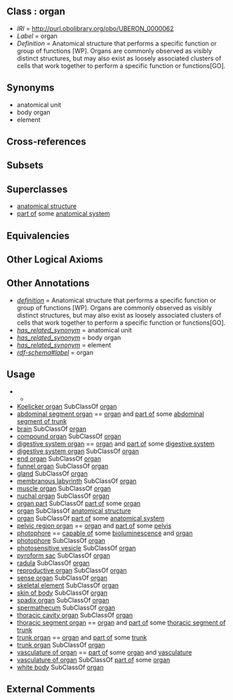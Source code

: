 
## Class : organ

 * *IRI* = http://purl.obolibrary.org/obo/UBERON_0000062
 * *Label* = organ
 * *Definition* = Anatomical structure that performs a specific function or group of functions [WP]. Organs are commonly observed as visibly distinct structures, but may also exist as loosely associated clusters of cells that work together to perform a specific function or functions[GO].

## Synonyms

 * anatomical unit
 * body organ
 * element

## Cross-references


## Subsets


## Superclasses

 * [anatomical structure](../../UBERON/61/UBERON_0000061.md)
 * [part of](../../BFO/50/BFO_0000050.md) some [anatomical system](../../UBERON/67/UBERON_0000467.md)

## Equivalencies


## Other Logical Axioms


## Other Annotations

 * *[definition](../../IAO/15/IAO_0000115.md)* = Anatomical structure that performs a specific function or group of functions [WP]. Organs are commonly observed as visibly distinct structures, but may also exist as loosely associated clusters of cells that work together to perform a specific function or functions[GO].
 * *[has_related_synonym](../../ym/oboInOwl#hasRelatedSynonym.md)* = anatomical unit
 * *[has_related_synonym](../../ym/oboInOwl#hasRelatedSynonym.md)* = body organ
 * *[has_related_synonym](../../ym/oboInOwl#hasRelatedSynonym.md)* = element
 * *[rdf-schema#label](../../el/rdf-schema#label.md)* = organ

## Usage

 * -
 * [Koelicker organ](../../CEPH/11/CEPH_0001011.md) SubClassOf [organ](../../UBERON/62/UBERON_0000062.md)
 * [abdominal segment organ](../../UBERON/73/UBERON_0005173.md) == [organ](../../UBERON/62/UBERON_0000062.md) and [part of](../../BFO/50/BFO_0000050.md) some [abdominal segment of trunk](../../UBERON/17/UBERON_0002417.md)
 * [brain](../../UBERON/55/UBERON_0000955.md) SubClassOf [organ](../../UBERON/62/UBERON_0000062.md)
 * [compound organ](../../UBERON/03/UBERON_0003103.md) SubClassOf [organ](../../UBERON/62/UBERON_0000062.md)
 * [digestive system organ](../../UBERON/65/UBERON_0013765.md) == [organ](../../UBERON/62/UBERON_0000062.md) and [part of](../../BFO/50/BFO_0000050.md) some [digestive system](../../UBERON/07/UBERON_0001007.md)
 * [digestive system organ](../../UBERON/65/UBERON_0013765.md) SubClassOf [organ](../../UBERON/62/UBERON_0000062.md)
 * [end organ](../../CEPH/98/CEPH_0000098.md) SubClassOf [organ](../../UBERON/62/UBERON_0000062.md)
 * [funnel organ](../../CEPH/19/CEPH_0000119.md) SubClassOf [organ](../../UBERON/62/UBERON_0000062.md)
 * [gland](../../UBERON/30/UBERON_0002530.md) SubClassOf [organ](../../UBERON/62/UBERON_0000062.md)
 * [membranous labyrinth](../../UBERON/49/UBERON_0001849.md) SubClassOf [organ](../../UBERON/62/UBERON_0000062.md)
 * [muscle organ](../../UBERON/30/UBERON_0001630.md) SubClassOf [organ](../../UBERON/62/UBERON_0000062.md)
 * [nuchal organ](../../CEPH/79/CEPH_0000179.md) SubClassOf [organ](../../UBERON/62/UBERON_0000062.md)
 * [organ part](../../UBERON/64/UBERON_0000064.md) SubClassOf [part of](../../BFO/50/BFO_0000050.md) some [organ](../../UBERON/62/UBERON_0000062.md)
 * [organ](../../UBERON/62/UBERON_0000062.md) SubClassOf [anatomical structure](../../UBERON/61/UBERON_0000061.md)
 * [organ](../../UBERON/62/UBERON_0000062.md) SubClassOf [part of](../../BFO/50/BFO_0000050.md) some [anatomical system](../../UBERON/67/UBERON_0000467.md)
 * [pelvic region organ](../../UBERON/79/UBERON_0005179.md) == [organ](../../UBERON/62/UBERON_0000062.md) and [part of](../../BFO/50/BFO_0000050.md) some [pelvis](../../UBERON/55/UBERON_0002355.md)
 * [photophore](../../CEPH/98/CEPH_0000198.md) == [capable of](../../RO/15/RO_0002215.md) some [bioluminescence](../../GO/18/GO_0008218.md) and [organ](../../UBERON/62/UBERON_0000062.md)
 * [photophore](../../CEPH/98/CEPH_0000198.md) SubClassOf [organ](../../UBERON/62/UBERON_0000062.md)
 * [photosensitive vesicle](../../CEPH/00/CEPH_0000200.md) SubClassOf [organ](../../UBERON/62/UBERON_0000062.md)
 * [pyroform sac](../../CEPH/69/CEPH_0001069.md) SubClassOf [organ](../../UBERON/62/UBERON_0000062.md)
 * [radula](../../UBERON/89/UBERON_0004289.md) SubClassOf [organ](../../UBERON/62/UBERON_0000062.md)
 * [reproductive organ](../../UBERON/33/UBERON_0003133.md) SubClassOf [organ](../../UBERON/62/UBERON_0000062.md)
 * [sense organ](../../UBERON/20/UBERON_0000020.md) SubClassOf [organ](../../UBERON/62/UBERON_0000062.md)
 * [skeletal element](../../UBERON/65/UBERON_0004765.md) SubClassOf [organ](../../UBERON/62/UBERON_0000062.md)
 * [skin of body](../../UBERON/97/UBERON_0002097.md) SubClassOf [organ](../../UBERON/62/UBERON_0000062.md)
 * [spadix organ](../../CEPH/44/CEPH_0001044.md) SubClassOf [organ](../../UBERON/62/UBERON_0000062.md)
 * [spermathecum](../../UBERON/94/UBERON_0000994.md) SubClassOf [organ](../../UBERON/62/UBERON_0000062.md)
 * [thoracic cavity organ](../../UBERON/78/UBERON_0005178.md) SubClassOf [organ](../../UBERON/62/UBERON_0000062.md)
 * [thoracic segment organ](../../UBERON/81/UBERON_0005181.md) == [organ](../../UBERON/62/UBERON_0000062.md) and [part of](../../BFO/50/BFO_0000050.md) some [thoracic segment of trunk](../../UBERON/15/UBERON_0000915.md)
 * [trunk organ](../../UBERON/77/UBERON_0005177.md) == [organ](../../UBERON/62/UBERON_0000062.md) and [part of](../../BFO/50/BFO_0000050.md) some [trunk](../../UBERON/00/UBERON_0002100.md)
 * [trunk organ](../../UBERON/77/UBERON_0005177.md) SubClassOf [organ](../../UBERON/62/UBERON_0000062.md)
 * [vasculature of organ](../../UBERON/76/UBERON_0006876.md) == [part of](../../BFO/50/BFO_0000050.md) some [organ](../../UBERON/62/UBERON_0000062.md) and [vasculature](../../UBERON/49/UBERON_0002049.md)
 * [vasculature of organ](../../UBERON/76/UBERON_0006876.md) SubClassOf [part of](../../BFO/50/BFO_0000050.md) some [organ](../../UBERON/62/UBERON_0000062.md)
 * [white body](../../CEPH/82/CEPH_0000282.md) SubClassOf [organ](../../UBERON/62/UBERON_0000062.md)

## External Comments


